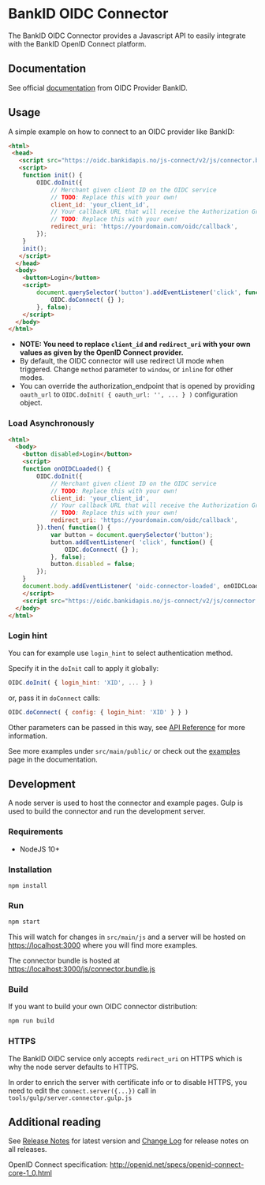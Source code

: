 # BankID OIDC Connector

The BankID OIDC Connector provides a Javascript API to easily integrate with the BankID OpenID Connect platform.

## Documentation

See official [documentation](https://confluence.bankidnorge.no/confluence/pdoidcl/technical-documentation/js-connector) from OIDC Provider BankID.

## Usage

A simple example on how to connect to an OIDC provider like BankID:

```html
<html>
 <head>
   <script src="https://oidc.bankidapis.no/js-connect/v2/js/connector.bundle.min.js"></script>
   <script>
    function init() {
        OIDC.doInit({
            // Merchant given client ID on the OIDC service
            // TODO: Replace this with your own!
            client_id: 'your_client_id',
            // Your callback URL that will receive the Authorization Grant response
            // TODO: Replace this with your own!
            redirect_uri: 'https://yourdomain.com/oidc/callback',
        });
    }
    init();
   </script>
  </head>
  <body>
    <button>Login</button>
    <script>
        document.querySelector('button').addEventListener('click', function() {
            OIDC.doConnect( {} );
        }, false);
    </script>
  </body>
</html>
```

* **NOTE: You need to replace `client_id` and `redirect_uri` with your own values as given by the OpenID Connect provider.**
* By default, the OIDC connector will use redirect UI mode when triggered. Change `method` parameter to `window`, or `inline` for other modes.
* You can override the authorization_endpoint that is opened by providing `oauth_url` to `OIDC.doInit( { oauth_url: '', ... } )` configuration object.

### Load Asynchronously

```html
<html>
  <body>
    <button disabled>Login</button>
    <script>
    function onOIDCLoaded() {
        OIDC.doInit({
            // Merchant given client ID on the OIDC service
            // TODO: Replace this with your own!
            client_id: 'your_client_id',
            // Your callback URL that will receive the Authorization Grant response
            // TODO: Replace this with your own!
            redirect_uri: 'https://yourdomain.com/oidc/callback',
        }).then( function() {
            var button = document.querySelector('button');
            button.addEventListener( 'click', function() {
                OIDC.doConnect( {} );
            }, false);
            button.disabled = false;
        });
    }
    document.body.addEventListener( 'oidc-connector-loaded', onOIDCLoaded, false);
    </script>
    <script src="https://oidc.bankidapis.no/js-connect/v2/js/connector.bundle.min.js" async defer></script>
  </body>
</html>
```

### Login hint

You can for example use `login_hint` to select authentication method.

Specify it in the `doInit` call to apply it globally:
```javascript
OIDC.doInit( { login_hint: 'XID', ... } )
```

or, pass it in `doConnect` calls:
```javascript
OIDC.doConnect( { config: { login_hint: 'XID' } } )
```

Other parameters can be passed in this way, see [API Reference](https://confluence.bankidnorge.no/confluence/pdoidcl/technical-documentation/js-connector/api-reference) for more information.

See more examples under `src/main/public/` or check out the [examples](https://confluence.bankidnorge.no/confluence/pdoidcl/technical-documentation/js-connector/examples) page in the documentation.

## Development

A node server is used to host the connector and example pages. Gulp is used to build the connector and run the development server.

### Requirements

- NodeJS 10+

### Installation

```
npm install
```

### Run

```bash
npm start
```
This will watch for changes in `src/main/js` and a server will be hosted on [https://localhost:3000](https://localhost:3000) where you will find more examples.

The connector bundle is hosted at [https://localhost:3000/js/connector.bundle.js](https://localhost:3000/js/connector.bundle.js) 

### Build

If you want to build your own OIDC connector distribution:

```bash
npm run build
```

### HTTPS

The BankID OIDC service only accepts `redirect_uri` on HTTPS which is why the node server defaults to HTTPS.

In order to enrich the server with certificate info or to disable HTTPS, you need to edit the `connect.server({...})` call in `tools/gulp/server.connector.gulp.js`

## Additional reading

See [Release Notes](RELEASE-NOTES.md) for latest version and [Change Log](CHANGELOG.md) for release notes on all releases.

OpenID Connect specification:
http://openid.net/specs/openid-connect-core-1_0.html